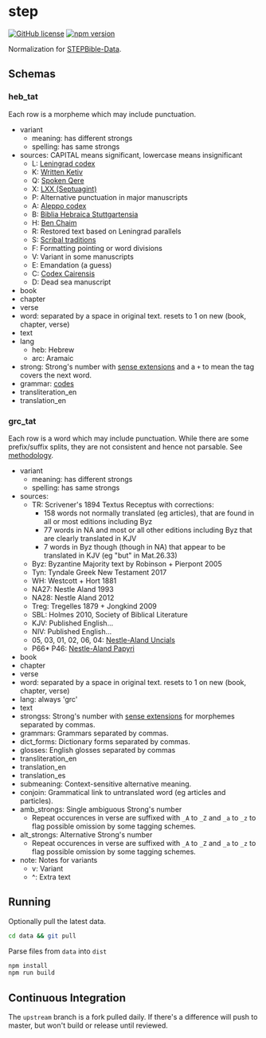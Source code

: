 # step
[![GitHub license](https://img.shields.io/github/license/openbible-io/step?style=for-the-badge)](./LICENSE)
[![npm version](https://img.shields.io/npm/v/@openbible/step.svg?style=for-the-badge)](https://www.npmjs.com/package/@openbible/step)

Normalization for [STEPBible-Data](https://github.com/STEPBible/STEPBible-Data).

## Schemas
### heb_tat
Each row is a morpheme which may include punctuation.

- variant
    - meaning: has different strongs
    - spelling: has same strongs
- sources: CAPITAL means significant, lowercase means insignificant
    - L: [Leningrad codex](https://archive.org/details/leningradcodexcomplete/)
    - K: [Written Ketiv](https://en.wikipedia.org/wiki/Qere_and_Ketiv)
    - Q: [Spoken Qere](https://en.wikipedia.org/wiki/Qere_and_Ketiv)
    - X: [LXX (Septuagint)](https://www.septuagint.bible/)
    - P: Alternative punctuation in major manuscripts
    - A: [Aleppo codex](https://archive.org/details/Aleppo_Codex)
    - B: [Biblia Hebraica Stuttgartensia](https://archive.org/details/biblia-hebraica-stuttgartensia-bhs)
    - H: [Ben Chaim](https://archive.org/details/The_Second_Rabbinic_Bible_Vol_1)
    - R: Restored text based on Leningrad parallels
    - S: [Scribal traditions](https://www.google.co.uk/books/edition/On_the_Correction_of_the_Text_of_the_Heb/fmfE-R0b2UgC)
    - F: Formatting pointing or word divisions
    - V: Variant in some manuscripts
    - E: Emandation (a guess)
    - C: [Codex Cairensis](https://archive.org/details/CodexCairensis)
    - D: Dead sea manuscript
- book
- chapter
- verse
- word: separated by a space in original text. resets to 1 on new (book, chapter, verse)
- text
- lang
    - heb: Hebrew
    - arc: Aramaic
- strong: Strong's number with [sense extensions](https://tinyurl.com/STEP-Disambiguated) and a `+` to mean the tag covers the next word.
- grammar: [codes](https://tinyurl.com/HebMorph)
- transliteration_en
- translation_en

### grc_tat
Each row is a word which may include punctuation. While there are some prefix/suffix splits, they
are not consistent and hence not parsable. See [methodology](https://docs.google.com/document/d/1a24mPFzfAEkDbGvNXvmTzVk5NawntoEozYYAgzM5VmE).

- variant
    - meaning: has different strongs
    - spelling: has same strongs
- sources:
    - TR:  Scrivener's 1894 Textus Receptus with corrections:
        - 158 words not normally translated (eg articles), that are found in all or most editions including Byz
        - 77 words in NA and most or all other editions including Byz that are clearly translated in KJV
        - 7 words in Byz though (though in NA) that appear to be translated in KJV (eg "but" in Mat.26.33)  
    - Byz: Byzantine Majority text by Robinson + Pierpont 2005
    - Tyn: Tyndale Greek New Testament 2017
    - WH: Westcott + Hort 1881
    - NA27: Nestle Aland 1993
    - NA28: Nestle Aland 2012
    - Treg: Tregelles 1879 + Jongkind 2009
    - SBL: Holmes 2010, Society of Biblical Literature
    - KJV: Published English...
    - NIV: Published English...
    - 05, 03, 01, 02, 06, 04: [Nestle-Aland Uncials](http://textus-receptus.com/wiki/List_of_New_Testament_uncials)
    - P66* P46: [Nestle-Aland Papyri](http://textus-receptus.com/wiki/List_of_New_Testament_Papyri)
- book
- chapter
- verse
- word: separated by a space in original text. resets to 1 on new (book, chapter, verse)
- lang: always 'grc'
- text
- strongss: Strong's number with [sense extensions](https://tinyurl.com/STEP-Disambiguated) for morphemes separated by commas.
- grammars: Grammars separated by commas.
- dict_forms: Dictionary forms separated by commas.
- glosses: English glosses separated by commas
- transliteration_en
- translation_en
- translation_es
- submeaning: Context-sensitive alternative meaning.
- conjoin: Grammatical link to untranslated word (eg articles and particles).
- amb_strongs: Single ambiguous Strong's number
    - Repeat occurences in verse are suffixed with `_A` to `_Z` and `_a` to `_z` to flag possible
    omission by some tagging schemes.
- alt_strongs: Alternative Strong's number
    - Repeat occurences in verse are suffixed with `_A` to `_Z` and `_a` to `_z` to flag possible
    omission by some tagging schemes.
- note: Notes for variants
    - v: Variant
   - ^: Extra text

## Running
Optionally pull the latest data.
```sh
cd data && git pull
```

Parse files from `data` into `dist`
```sh
npm install
npm run build
```

## Continuous Integration
The `upstream` branch is a fork pulled daily. If there's a difference will push to master, but
won't build or release until reviewed.

